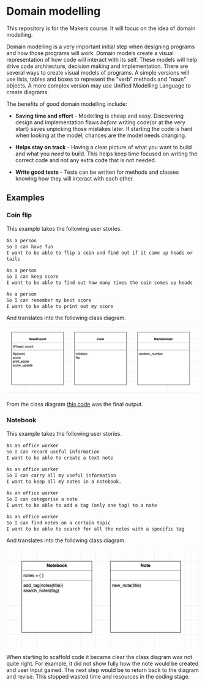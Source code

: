 # Domain modelling

This repository is for the Makers course. It will focus on the idea of domain modelling.

Domain modelling is a very important initial step when designing programs and how those programs will work. Domain models create a visual representation of how code will interact with its self. These models will help drive code architecture, decision making and implementation. There are several ways to create visual models of programs. A simple versions will use lists, tables and boxes to represent the "verb" methods and "noun" objects. A more complex version may use Unified Modelling Language to create diagrams.

The benefits of good domain modelling include:

* **Saving time and effort** - Modelling is cheap and easy. Discovering design and implementation flaws _before_ writing code(or at the very start) saves unpicking those mistakes later. If starting the code is hard when looking at the model, chances are the model needs changing.

* **Helps stay on track** - Having a clear picture of what you want to build and what you _need_ to build. This helps keep time focused on writing the correct code and not any extra code that is not needed.

* **Write good tests** - Tests can be written for methods and classes knowing how they will interact with each other. 

## Examples


### Coin flip

This example takes the following user stories.

```
As a person
So I can have fun
I want to be able to flip a coin and find out if it came up heads or tails
```
```
As a person
So I can keep score
I want to be able to find out how many times the coin comes up heads
```
```
As a person
So I can remember my best score
I want to be able to print out my score
```

And translates into the following class diagram.

![Coin flip class diagram](img/coin-class-diagram.png)

From the class diagram [this code](coin-flip.rb) was the final output.

### Notebook

This example takes the following user stories.

```
As an office worker
So I can record useful information
I want to be able to create a text note
```
```
As an office worker
So I can carry all my useful information
I want to keep all my notes in a notebook.
```
```
As an office worker
So I can categorise a note
I want to be able to add a tag (only one tag) to a note
```
```
As an office worker
So I can find notes on a certain topic
I want to be able to search for all the notes with a specific tag
```

And translates into the following class diagram.

![Notebook class diagram](img/notebook-class-diagram.png)


When starting to scaffold code it became clear the class diagram was not quite right. For example, it did not show fully how the note would be created and user input gained. The next step would be to return back to the diagram and revise. This stopped wasted time and resources in the coding stage.  
